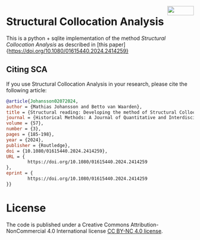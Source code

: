 <a href="https://creativecommons.org/licenses/by-nc/4.0/"><img decoding="async" loading="eager" src="https://mirrors.creativecommons.org/presskit/buttons/88x31/png/by-nc.png" width="71" height="25" align="right"></a>

# Structural Collocation Analysis

This is a python + sqlite implementation of the method _Structural Collocation Analysis_ as described in [this paper]{https://doi.org/10.1080/01615440.2024.2414259}

## Citing SCA

If you use Structural Collocation Analysis in your research, please cite the
following article:

```BibTeX
@article{Johansson02072024,
author = {Mathias Johansson and Betto van Waarden},
title = {Structural reading: Developing the method of Structural Collocation Analysis using a case study on parliamentary reporting},
journal = {Historical Methods: A Journal of Quantitative and Interdisciplinary History},
volume = {57},
number = {3},
pages = {185-198},
year = {2024},
publisher = {Routledge},
doi = {10.1080/01615440.2024.2414259},
URL = {
        https://doi.org/10.1080/01615440.2024.2414259
},
eprint = {
        https://doi.org/10.1080/01615440.2024.2414259
}}
```


# License

The code is published under a Creative Commons Attribution-NonCommercial
4.0 International license [CC BY-NC 4.0 license](/LICENSE).
